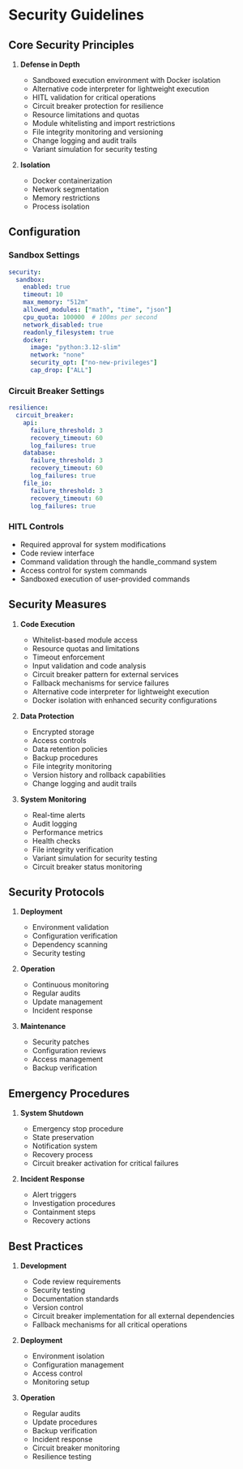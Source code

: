 # Security Guidelines

## Core Security Principles

1. **Defense in Depth**
   - Sandboxed execution environment with Docker isolation
   - Alternative code interpreter for lightweight execution
   - HITL validation for critical operations
   - Circuit breaker protection for resilience
   - Resource limitations and quotas
   - Module whitelisting and import restrictions
   - File integrity monitoring and versioning
   - Change logging and audit trails
   - Variant simulation for security testing

2. **Isolation**
   - Docker containerization
   - Network segmentation
   - Memory restrictions
   - Process isolation

## Configuration

### Sandbox Settings
```yaml
security:
  sandbox:
    enabled: true
    timeout: 10
    max_memory: "512m"
    allowed_modules: ["math", "time", "json"]
    cpu_quota: 100000  # 100ms per second
    network_disabled: true
    readonly_filesystem: true
    docker:
      image: "python:3.12-slim"
      network: "none"
      security_opt: ["no-new-privileges"]
      cap_drop: ["ALL"]
```

### Circuit Breaker Settings
```yaml
resilience:
  circuit_breaker:
    api:
      failure_threshold: 3
      recovery_timeout: 60
      log_failures: true
    database:
      failure_threshold: 3
      recovery_timeout: 60
      log_failures: true
    file_io:
      failure_threshold: 3
      recovery_timeout: 60
      log_failures: true
```

### HITL Controls
- Required approval for system modifications
- Code review interface
- Command validation through the handle_command system
- Access control for system commands
- Sandboxed execution of user-provided commands

## Security Measures

1. **Code Execution**
   - Whitelist-based module access
   - Resource quotas and limitations
   - Timeout enforcement
   - Input validation and code analysis
   - Circuit breaker pattern for external services
   - Fallback mechanisms for service failures
   - Alternative code interpreter for lightweight execution
   - Docker isolation with enhanced security configurations

2. **Data Protection**
   - Encrypted storage
   - Access controls
   - Data retention policies
   - Backup procedures
   - File integrity monitoring
   - Version history and rollback capabilities
   - Change logging and audit trails

3. **System Monitoring**
   - Real-time alerts
   - Audit logging
   - Performance metrics
   - Health checks
   - File integrity verification
   - Variant simulation for security testing
   - Circuit breaker status monitoring

## Security Protocols

1. **Deployment**
   - Environment validation
   - Configuration verification
   - Dependency scanning
   - Security testing

2. **Operation**
   - Continuous monitoring
   - Regular audits
   - Update management
   - Incident response

3. **Maintenance**
   - Security patches
   - Configuration reviews
   - Access management
   - Backup verification

## Emergency Procedures

1. **System Shutdown**
   - Emergency stop procedure
   - State preservation
   - Notification system
   - Recovery process
   - Circuit breaker activation for critical failures

2. **Incident Response**
   - Alert triggers
   - Investigation procedures
   - Containment steps
   - Recovery actions

## Best Practices

1. **Development**
   - Code review requirements
   - Security testing
   - Documentation standards
   - Version control
   - Circuit breaker implementation for all external dependencies
   - Fallback mechanisms for all critical operations

2. **Deployment**
   - Environment isolation
   - Configuration management
   - Access control
   - Monitoring setup

3. **Operation**
   - Regular audits
   - Update procedures
   - Backup verification
   - Incident response
   - Circuit breaker monitoring
   - Resilience testing
